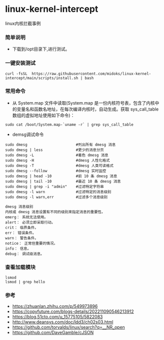 # linux-kernel-intercept

linux内核拦截事例

### 简单说明

- 下载到/opt目录下,进行测试。


### 一键安装测试

```
curl -fsSL  https://raw.githubusercontent.com/midoks/linux-kernel-intercept/main/scripts/install.sh | bash
```


### 常用命令

- 从 System.map 文件中读取(System.map 是一份内核符号表，包含了内核中的变量名和函数名地址，在每次编译内核时，自动生成。获取 sys_call_table 数组的虚拟地址使用如下命令)： 

```
sudo cat /boot/System.map-`uname -r` | grep sys_call_table
```

- demsg调试命令

```
sudo dmesg 						#列出所有 dmesg 消息
sudo dmesg | less 				#更少的消息分页
sudo dmesg -L 					#着色 dmesg 消息
sudo dmesg -H 					#dmesg 人性化格式
sudo dmesg -T					#dmesg 人类可读格式
sudo dmesg --follow				#dmesg 实时监控
sudo dmesg | head -10			#前 10 条 dmesg 消息
sudo dmesg | tail -10			#最近 10 条 dmesg 消息
sudo dmesg | grep -i "admin" 	#过滤特定字符串
sudo dmesg -l warn 				#过滤特定的消息级别
sudo dmesg -l warn,err 			#过滤多个消息级别

dmesg 消息级别
内核或 dmesg 消息设置有不同的级别来指定消息的重要性。
emerg： 系统无法使用。
alert： 必须立即采取行动。
crit： 临界条件。
err： 错误条件。
warn： 警告条件。
notice： 正常但重要的情况。
info： 信息。
debug： 调试级消息。

```

### 查看加载模块
```
lsmod
lsmod | grep hello
```


### 参考
- https://zhuanlan.zhihu.com/p/549973896
- https://copyfuture.com/blogs-details/202211090546213912
- https://blog.51cto.com/u_15775105/5822083
- http://www.deansys.com/doc/ldd3/ch02s03.html
- https://github.com/torvalds/linux/search?q=__NR_open
- https://github.com/DaveGamble/cJSON
